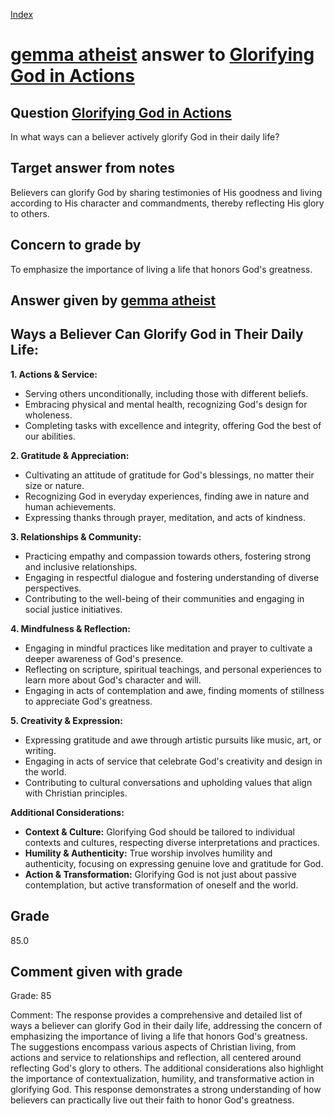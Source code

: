 
[Index](../../index.md)
# [gemma atheist](../../answering_models/gemma_atheist.md) answer to [Glorifying God in Actions](../../questions/Glorifying_God_in_Actions.md)

## Question [Glorifying God in Actions](../../questions/Glorifying_God_in_Actions.md)
In what ways can a believer actively glorify God in their daily life?

## Target answer from notes
Believers can glorify God by sharing testimonies of His goodness and living according to His character and commandments, thereby reflecting His glory to others.

## Concern to grade by
To emphasize the importance of living a life that honors God's greatness.

## Answer given by [gemma atheist](../../answering_models/gemma_atheist.md)
## Ways a Believer Can Glorify God in Their Daily Life:

**1. Actions & Service:**

* Serving others unconditionally, including those with different beliefs.
* Embracing physical and mental health, recognizing God's design for wholeness.
* Completing tasks with excellence and integrity, offering God the best of our abilities.


**2. Gratitude & Appreciation:**

* Cultivating an attitude of gratitude for God's blessings, no matter their size or nature.
* Recognizing God in everyday experiences, finding awe in nature and human achievements.
* Expressing thanks through prayer, meditation, and acts of kindness.


**3. Relationships & Community:**

* Practicing empathy and compassion towards others, fostering strong and inclusive relationships.
* Engaging in respectful dialogue and fostering understanding of diverse perspectives.
* Contributing to the well-being of their communities and engaging in social justice initiatives.


**4. Mindfulness & Reflection:**

* Engaging in mindful practices like meditation and prayer to cultivate a deeper awareness of God's presence.
* Reflecting on scripture, spiritual teachings, and personal experiences to learn more about God's character and will.
* Engaging in acts of contemplation and awe, finding moments of stillness to appreciate God's greatness.


**5. Creativity & Expression:**

* Expressing gratitude and awe through artistic pursuits like music, art, or writing.
* Engaging in acts of service that celebrate God's creativity and design in the world.
* Contributing to cultural conversations and upholding values that align with Christian principles.


**Additional Considerations:**

* **Context & Culture:** Glorifying God should be tailored to individual contexts and cultures, respecting diverse interpretations and practices.
* **Humility & Authenticity:** True worship involves humility and authenticity, focusing on expressing genuine love and gratitude for God.
* **Action & Transformation:** Glorifying God is not just about passive contemplation, but active transformation of oneself and the world.

## Grade
85.0

## Comment given with grade
Grade: 85

Comment: The response provides a comprehensive and detailed list of ways a believer can glorify God in their daily life, addressing the concern of emphasizing the importance of living a life that honors God's greatness. The suggestions encompass various aspects of Christian living, from actions and service to relationships and reflection, all centered around reflecting God's glory to others. The additional considerations also highlight the importance of contextualization, humility, and transformative action in glorifying God. This response demonstrates a strong understanding of how believers can practically live out their faith to honor God's greatness.
